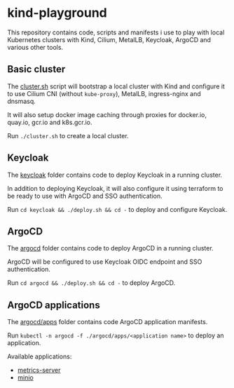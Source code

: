 # kind-playground

This repository contains code, scripts and manifests i use to play with local
Kubernetes clusters with Kind, Cilium, MetalLB, Keycloak, ArgoCD and various
other tools.

## Basic cluster

The [cluster.sh](./cluster.sh) script will bootstrap a local cluster with Kind and configure it
to use Cilium CNI (without `kube-proxy`), MetalLB, ingress-nginx and dnsmasq.

It will also setup docker image caching through proxies for docker.io, quay.io,
gcr.io and k8s.gcr.io.

Run `./cluster.sh` to create a local cluster.

## Keycloak

The [keycloak](./keycloak) folder contains code to deploy Keycloak in a running cluster.

In addition to deploying Keycloak, it will also configure it using terraform
to be ready to use with ArgoCD and SSO authentication.

Run `cd keycloak && ./deploy.sh && cd -` to deploy and configure Keycloak.

## ArgoCD

The [argocd](./argocd) folder contains code to deploy ArgoCD in a running cluster.

ArgoCD will be configured to use Keycloak OIDC endpoint and SSO authentication.

Run `cd argocd && ./deploy.sh && cd -` to deploy ArgoCD.

## ArgoCD applications

The [argocd/apps](./argocd/apps) folder contains code ArgoCD application manifests.

Run `kubectl -n argocd -f ./argocd/apps/<application name>` to deploy an application.

Available applications:
- [metrics-server](./argocd/apps/metrics-server.yaml)
- [minio](./argocd/apps/minio.yaml)
